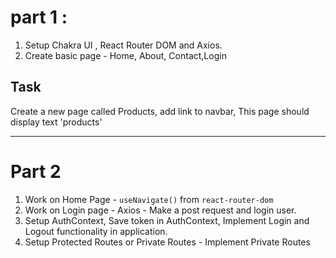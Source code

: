  # part 1 :

 1. Setup Chakra UI , React Router DOM and Axios.
 2. Create basic page - Home, About, Contact,Login


## Task 

 Create a new page called Products, add link to navbar, This page should display text 'products'

 ---

# Part 2 

 1. Work on Home Page - `useNavigate()` from `react-router-dom`
 2. Work on Login page - Axios - Make a post request and login user.
 3. Setup AuthContext, Save token in AuthContext, Implement Login and Logout functionality in application.
 4. Setup Protected Routes or Private Routes - Implement Private Routes